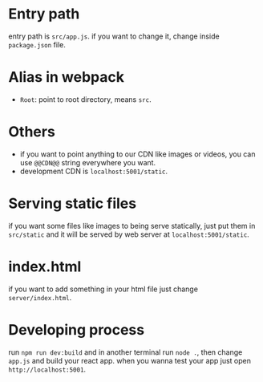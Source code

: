 # Entry path

entry path is `src/app.js`. if you want to change it, change inside `package.json` file.

# Alias in webpack

* `Root`: point to root directory, means `src`.

# Others

* if you want to point anything to our CDN like images or videos, you can use `@@CDN@@` string everywhere you want.
* development CDN is `localhost:5001/static`.

# Serving static files

if you want some files like images to being serve statically, just put them in `src/static` and it will be served by web server at `localhost:5001/static`.

# index.html

if you want to add something in your html file just change `server/index.html`.

# Developing process

run `npm run dev:build` and in another terminal run `node .`, then change `app.js` and build your react app. when you wanna test your app just open `http://localhost:5001`.
